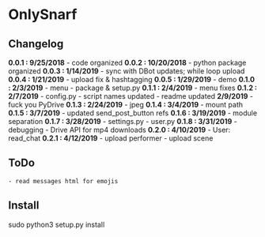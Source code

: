 # OnlySnarf  

## Changelog  
**0.0.1 : 9/25/2018**
	- code organized
**0.0.2 : 10/20/2018**
	- python package organized
**0.0.3 : 1/14/2019**
	- sync with DBot updates; while loop upload
**0.0.4 : 1/21/2019**
	- upload fix & hashtagging
**0.0.5 : 1/29/2019**
	- demo
**0.1.0 : 2/3/2019**
	- menu
	- package & setup.py
**0.1.1 : 2/4/2019**
	- menu fixes
**0.1.2 : 2/7/2019**
	- config.py
	- script names updated
	- readme updated
	**2/9/2019**
	- fuck you PyDrive
**0.1.3 : 2/24/2019**
	- jpeg
**0.1.4 : 3/4/2019**
	- mount path
**0.1.5 : 3/7/2019**
	- updated send_post_button refs
**0.1.6 : 3/19/2019**
	- module separation
**0.1.7 : 3/28/2019**
	- settings.py
	- user.py
**0.1.8 : 3/31/2019**
	- debugging
	- Drive API for mp4 downloads
**0.2.0 : 4/10/2019**
	- User: read_chat
**0.2.1 : 4/12/2019**
	- upload performer
	- upload scene
	
## ToDo
	- read messages html for emojis

## Install
sudo python3 setup.py install